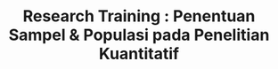 ---
layout:   certificate
title:    "Research Training : Penentuan Sampel & Populasi pada Penelitian Kuantitatif"
slug:     temanacara01
category: seminar
issuer:   "Temanacara"
---